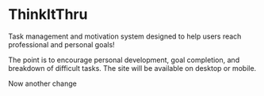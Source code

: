 # ThinkItThru
Task management and motivation system designed to help users reach professional and personal goals!

The point is to encourage personal development, goal completion, and breakdown of difficult tasks.
The site will be available on desktop or mobile.

Now another change